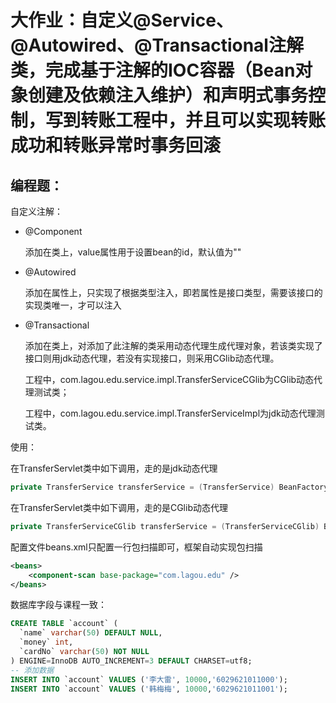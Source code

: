# 大作业：自定义@Service、@Autowired、@Transactional注解类，完成基于注解的IOC容器（Bean对象创建及依赖注入维护）和声明式事务控制，写到转账工程中，并且可以实现转账成功和转账异常时事务回滚

## 编程题：

自定义注解：

- @Component

  添加在类上，value属性用于设置bean的id，默认值为""

- @Autowired

  添加在属性上，只实现了根据类型注入，即若属性是接口类型，需要该接口的实现类唯一，才可以注入

- @Transactional

  添加在类上，对添加了此注解的类采用动态代理生成代理对象，若该类实现了接口则用jdk动态代理，若没有实现接口，则采用CGlib动态代理。

  工程中，com.lagou.edu.service.impl.TransferServiceCGlib为CGlib动态代理测试类；

  工程中，com.lagou.edu.service.impl.TransferServiceImpl为jdk动态代理测试类。

使用：

在TransferServlet类中如下调用，走的是jdk动态代理

```java
private TransferService transferService = (TransferService) BeanFactoryAnnotation.getBean("transferService");
```

在TransferServlet类中如下调用，走的是CGlib动态代理

```java
private TransferServiceCGlib transferService = (TransferServiceCGlib) BeanFactoryAnnotation.getBean("transferServiceCGlib");
```

配置文件beans.xml只配置一行包扫描即可，框架自动实现包扫描

```xml
<beans>
    <component-scan base-package="com.lagou.edu" />
</beans>
```

数据库字段与课程一致：

```sql
CREATE TABLE `account` (
  `name` varchar(50) DEFAULT NULL,
  `money` int,
  `cardNo` varchar(50) NOT NULL
) ENGINE=InnoDB AUTO_INCREMENT=3 DEFAULT CHARSET=utf8;
-- 添加数据
INSERT INTO `account` VALUES ('李大雷', 10000,'6029621011000');
INSERT INTO `account` VALUES ('韩梅梅', 10000,'6029621011001');
```

